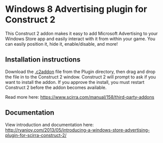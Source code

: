 # Windows 8 Advertising plugin for Construct 2 #
This Construct 2 addon makes it easy to add Microsoft Advertising to your Windows Store app and easily interact with it from within your game. You can easily position it, hide it, enable/disable, and more!


## Installation instructions ##

Download the [.c2addon](https://github.com/atxryan/Windows-8-Advertising-Scirra-Plugin/raw/master/Plugin/win8advertising.c2addon) file from the Plugin directory, then drag and drop the file in to the Construct 2 window. Construct 2 will prompt to ask if you want to install the addon. If you approve the install, you must restart Construct 2 before the addon becomes available.

Read more here: https://www.scirra.com/manual/158/third-party-addons

## Documentation ##
View introduction and documentation here: http://ryanjoy.com/2013/05/introducing-a-windows-store-advertising-plugin-for-scirra-construct-2/
